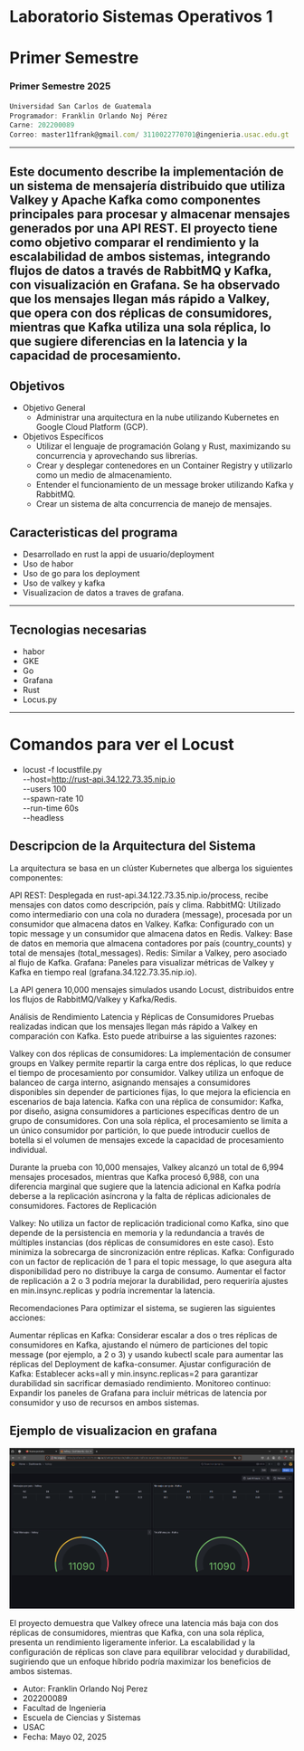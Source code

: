 # Laboratorio Sistemas Operativos 1

# Primer Semestre

### Primer Semestre 2025

```js
Universidad San Carlos de Guatemala
Programador: Franklin Orlando Noj Pérez
Carne: 202200089
Correo: master11frank@gmail.com/ 3110022770701@ingenieria.usac.edu.gt
```

---

## Este documento describe la implementación de un sistema de mensajería distribuido que utiliza Valkey y Apache Kafka como componentes principales para procesar y almacenar mensajes generados por una API REST. El proyecto tiene como objetivo comparar el rendimiento y la escalabilidad de ambos sistemas, integrando flujos de datos a través de RabbitMQ y Kafka, con visualización en Grafana. Se ha observado que los mensajes llegan más rápido a Valkey, que opera con dos réplicas de consumidores, mientras que Kafka utiliza una sola réplica, lo que sugiere diferencias en la latencia y la capacidad de procesamiento.

## Objetivos

- Objetivo General
  - Administrar una arquitectura en la nube utilizando Kubernetes en Google Cloud Platform
(GCP).
- Objetivos Específicos
  - Utilizar el lenguaje de programación Golang y Rust, maximizando su concurrencia y
aprovechando sus librerías.
  - Crear y desplegar contenedores en un Container Registry y utilizarlo como un medio de
almacenamiento.
  - Entender el funcionamiento de un message broker utilizando Kafka y RabbitMQ.
  - Crear un sistema de alta concurrencia de manejo de mensajes.




## Caracteristicas del programa

- Desarrollado en rust la appi de usuario/deployment
- Uso de habor
- Uso de go para los deployment
- Uso de valkey y kafka
- Visualizacion de datos a traves de grafana.

---
## Tecnologias necesarias

- habor
- GKE
- Go
- Grafana
- Rust
- Locus.py
---


# Comandos para ver el Locust

-  locust -f locustfile.py \
  --host=http://rust-api.34.122.73.35.nip.io \
  --users 100 \
  --spawn-rate 10 \
  --run-time 60s \
  --headless


 ## Descripcion de la Arquitectura del Sistema
La arquitectura se basa en un clúster Kubernetes que alberga los siguientes componentes:

API REST: Desplegada en rust-api.34.122.73.35.nip.io/process, recibe mensajes con datos como descripción, país y clima.
RabbitMQ: Utilizado como intermediario con una cola no duradera (message), procesada por un consumidor que almacena datos en Valkey.
Kafka: Configurado con un topic message y un consumidor que almacena datos en Redis.
Valkey: Base de datos en memoria que almacena contadores por país (country_counts) y total de mensajes (total_messages).
Redis: Similar a Valkey, pero asociado al flujo de Kafka.
Grafana: Paneles para visualizar métricas de Valkey y Kafka en tiempo real (grafana.34.122.73.35.nip.io).

La API genera 10,000 mensajes simulados usando Locust, distribuidos entre los flujos de RabbitMQ/Valkey y Kafka/Redis.

Análisis de Rendimiento
Latencia y Réplicas de Consumidores
Pruebas realizadas indican que los mensajes llegan más rápido a Valkey en comparación con Kafka. Esto puede atribuirse a las siguientes razones:

Valkey con dos réplicas de consumidores: La implementación de consumer groups en Valkey permite repartir la carga entre dos réplicas, lo que reduce el tiempo de procesamiento por consumidor. Valkey utiliza un enfoque de balanceo de carga interno, asignando mensajes a consumidores disponibles sin depender de particiones fijas, lo que mejora la eficiencia en escenarios de baja latencia.
Kafka con una réplica de consumidor: Kafka, por diseño, asigna consumidores a particiones específicas dentro de un grupo de consumidores. Con una sola réplica, el procesamiento se limita a un único consumidor por partición, lo que puede introducir cuellos de botella si el volumen de mensajes excede la capacidad de procesamiento individual.

Durante la prueba con 10,000 mensajes, Valkey alcanzó un total de 6,994 mensajes procesados, mientras que Kafka procesó 6,988, con una diferencia marginal que sugiere que la latencia adicional en Kafka podría deberse a la replicación asíncrona y la falta de réplicas adicionales de consumidores.
Factores de Replicación

Valkey: No utiliza un factor de replicación tradicional como Kafka, sino que depende de la persistencia en memoria y la redundancia a través de múltiples instancias (dos réplicas de consumidores en este caso). Esto minimiza la sobrecarga de sincronización entre réplicas.
Kafka: Configurado con un factor de replicación de 1 para el topic message, lo que asegura alta disponibilidad pero no distribuye la carga de consumo. Aumentar el factor de replicación a 2 o 3 podría mejorar la durabilidad, pero requeriría ajustes en min.insync.replicas y podría incrementar la latencia.


Recomendaciones
Para optimizar el sistema, se sugieren las siguientes acciones:

Aumentar réplicas en Kafka: Considerar escalar a dos o tres réplicas de consumidores en Kafka, ajustando el número de particiones del topic message (por ejemplo, a 2 o 3) y usando kubectl scale para aumentar las réplicas del Deployment de kafka-consumer.
Ajustar configuración de Kafka: Establecer acks=all y min.insync.replicas=2 para garantizar durabilidad sin sacrificar demasiado rendimiento.
Monitoreo continuo: Expandir los paneles de Grafana para incluir métricas de latencia por consumidor y uso de recursos en ambos sistemas.

## Ejemplo de visualizacion en grafana 

![alt text](<Captura desde 2025-05-02 07-35-47.png>)

El proyecto demuestra que Valkey ofrece una latencia más baja con dos réplicas de consumidores, mientras que Kafka, con una sola réplica, presenta un rendimiento ligeramente inferior. La escalabilidad y la configuración de réplicas son clave para equilibrar velocidad y durabilidad, sugiriendo que un enfoque híbrido podría maximizar los beneficios de ambos sistemas.


- Autor: Franklin Orlando Noj Perez          
- 202200089
- Facultad de Ingenieria
- Escuela de Ciencias y Sistemas
- USAC
- Fecha: Mayo 02, 2025